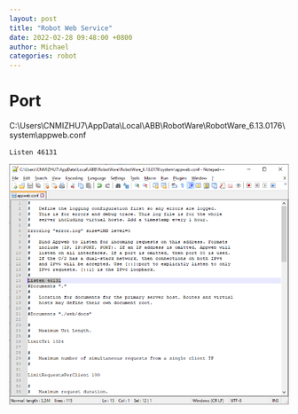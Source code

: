 ```yaml
---
layout: post
title: "Robot Web Service"
date: 2022-02-28 09:48:00 +0800
author: Michael
categories: robot
---
```


# Port
C:\Users\CNMIZHU7\AppData\Local\ABB\RobotWare\RobotWare_6.13.0176\system\appweb.conf  

	Listen 46131

![日志文件夹](/assets/robot/RWS/RWSListenPort.png)   
